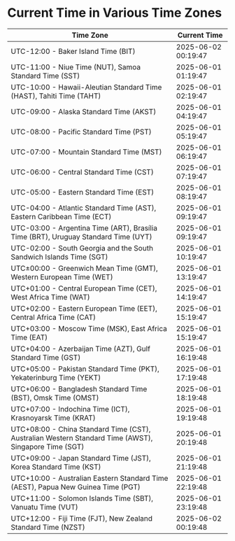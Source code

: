 # Current Time in Various Time Zones

| Time Zone | Current Time |
|-----------|--------------|
| UTC-12:00 - Baker Island Time (BIT) | 2025-06-02 00:19:47 |
| UTC-11:00 - Niue Time (NUT), Samoa Standard Time (SST) | 2025-06-01 01:19:47 |
| UTC-10:00 - Hawaii-Aleutian Standard Time (HAST), Tahiti Time (TAHT) | 2025-06-01 02:19:47 |
| UTC-09:00 - Alaska Standard Time (AKST) | 2025-06-01 04:19:47 |
| UTC-08:00 - Pacific Standard Time (PST) | 2025-06-01 05:19:47 |
| UTC-07:00 - Mountain Standard Time (MST) | 2025-06-01 06:19:47 |
| UTC-06:00 - Central Standard Time (CST) | 2025-06-01 07:19:47 |
| UTC-05:00 - Eastern Standard Time (EST) | 2025-06-01 08:19:47 |
| UTC-04:00 - Atlantic Standard Time (AST), Eastern Caribbean Time (ECT) | 2025-06-01 09:19:47 |
| UTC-03:00 - Argentina Time (ART), Brasília Time (BRT), Uruguay Standard Time (UYT) | 2025-06-01 09:19:47 |
| UTC-02:00 - South Georgia and the South Sandwich Islands Time (SGT) | 2025-06-01 10:19:47 |
| UTC±00:00 - Greenwich Mean Time (GMT), Western European Time (WET) | 2025-06-01 13:19:47 |
| UTC+01:00 - Central European Time (CET), West Africa Time (WAT) | 2025-06-01 14:19:47 |
| UTC+02:00 - Eastern European Time (EET), Central Africa Time (CAT) | 2025-06-01 15:19:47 |
| UTC+03:00 - Moscow Time (MSK), East Africa Time (EAT) | 2025-06-01 15:19:47 |
| UTC+04:00 - Azerbaijan Time (AZT), Gulf Standard Time (GST) | 2025-06-01 16:19:48 |
| UTC+05:00 - Pakistan Standard Time (PKT), Yekaterinburg Time (YEKT) | 2025-06-01 17:19:48 |
| UTC+06:00 - Bangladesh Standard Time (BST), Omsk Time (OMST) | 2025-06-01 18:19:48 |
| UTC+07:00 - Indochina Time (ICT), Krasnoyarsk Time (KRAT) | 2025-06-01 19:19:48 |
| UTC+08:00 - China Standard Time (CST), Australian Western Standard Time (AWST), Singapore Time (SGT) | 2025-06-01 20:19:48 |
| UTC+09:00 - Japan Standard Time (JST), Korea Standard Time (KST) | 2025-06-01 21:19:48 |
| UTC+10:00 - Australian Eastern Standard Time (AEST), Papua New Guinea Time (PGT) | 2025-06-01 22:19:48 |
| UTC+11:00 - Solomon Islands Time (SBT), Vanuatu Time (VUT) | 2025-06-01 23:19:48 |
| UTC+12:00 - Fiji Time (FJT), New Zealand Standard Time (NZST) | 2025-06-02 00:19:48 |
